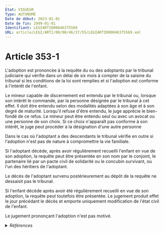 ```yaml
---
État: VIGUEUR
Type: AUTONOME
Date de début: 2023-01-01
Date de fin: 2999-01-01
Identifiant: LEGIARTI000046375569
URL: article/LEGI/ARTI/00/00/46/37/55/LEGIARTI000046375569.xml
---
```


<h1>Article 353-1</h1>

L'adoption est prononcée à la requête du ou des adoptants par le tribunal
judiciaire qui vérifie dans un délai de six mois à compter de la saisine du
tribunal si les conditions de la loi sont remplies et si l'adoption est conforme
à l'intérêt de l'enfant.<br />

Le mineur capable de discernement est entendu par le tribunal ou, lorsque son
intérêt le commande, par la personne désignée par le tribunal à cet effet. Il
doit être entendu selon des modalités adaptées à son âge et à son degré de
maturité. Lorsqu'il refuse d'être entendu, le juge apprécie le bien-fondé de ce
refus. Le mineur peut être entendu seul ou avec un avocat ou une personne de son
choix. Si ce choix n'apparaît pas conforme à son intérêt, le juge peut procéder
à la désignation d'une autre personne<br />

Dans le cas où l'adoptant a des descendants le tribunal vérifie en outre si
l'adoption n'est pas de nature à compromettre la vie familiale.<br />

Si l'adoptant décède, après avoir régulièrement recueilli l'enfant en vue de son
adoption, la requête peut être présentée en son nom par le conjoint, le
partenaire lié par un pacte civil de solidarité ou le concubin survivant, ou
l'un des héritiers de l'adoptant.<br />

Le décès de l'adoptant survenu postérieurement au dépôt de la requête ne
dessaisit pas le tribunal.<br />

Si l'enfant décède après avoir été régulièrement recueilli en vue de son
adoption, la requête peut toutefois être présentée. Le jugement produit effet le
jour précédant le décès et emporte uniquement modification de l'état civil de
l'enfant.<br />

Le jugement prononçant l'adoption n'est pas motivé.


<details>
  <summary><em>Références</em></summary>

  <h2>Articles faisant référence à l'article</h2>
  
  <ul>
    <li>
      <a href="https://legal.tricoteuses.fr//redirection/LEGIARTI000039367671?vers=git&vers=legifrance">Code civil - article 353 AUTONOME MODIFIE, en vigueur du 2020-01-01 au 2023-01-01</a> CONCORDANCE cible
    </li>
    <li>
      <a href="https://legal.tricoteuses.fr//redirection/LEGIARTI000046369158?vers=git&vers=legifrance">Ordonnance n° 2022-1292 du 5 octobre 2022 prise en application de l'article 18 de la loi n° 2022-219 du 21 février 2022 visant à réformer l'adoption - article 11 ENTIEREMENT_MODIF</a> MODIFIE source
    </li>
    <li>
      <a href="https://legal.tricoteuses.fr//redirection/LEGIARTI000046369152?vers=git&vers=legifrance">Ordonnance n° 2022-1292 du 5 octobre 2022 prise en application de l'article 18 de la loi n° 2022-219 du 21 février 2022 visant à réformer l'adoption - article 8 ENTIEREMENT_MODIF</a> DEPLACEMENT cible
    </li>
  </ul>
  
  <h2>Références faites par l'article</h2>
  
  <ul>
    <li>
      2002-04-18 CITATION cible <a href="https://legal.tricoteuses.fr//redirection/LEGIARTI000006684434?vers=git&vers=legifrance">Décret n°2002-575 du 18 avril 2002 relatif aux organismes autorisés et habilités pour l'adoption - article 28 AUTONOME ABROGE, en vigueur du 2002-04-25 au 2004-10-26</a>
    </li>
    <li>
      2022-10-05 DEPLACEMENT source <a href="https://legal.tricoteuses.fr//redirection/LEGIARTI000046369152?vers=git&vers=legifrance">Ordonnance n° 2022-1292 du 5 octobre 2022 prise en application de l'article 18 de la loi n° 2022-219 du 21 février 2022 visant à réformer l'adoption - article 8 ENTIEREMENT_MODIF</a>
    </li>
    <li>
      2022-10-05 MODIFIE cible <a href="https://legal.tricoteuses.fr//redirection/LEGIARTI000046369158?vers=git&vers=legifrance">Ordonnance n° 2022-1292 du 5 octobre 2022 prise en application de l'article 18 de la loi n° 2022-219 du 21 février 2022 visant à réformer l'adoption - article 11 ENTIEREMENT_MODIF</a>
    </li>
    <li>
      2999-01-01 CONCORDANCE source <a href="https://legal.tricoteuses.fr//redirection/LEGIARTI000039367671?vers=git&vers=legifrance">Code civil - article 353 AUTONOME MODIFIE, en vigueur du 2020-01-01 au 2023-01-01</a>
    </li>
    <li>
      2999-01-01 CITATION cible <a href="https://legal.tricoteuses.fr//redirection/LEGIARTI000048472229?vers=git&vers=legifrance">Code civil - article 361 AUTONOME MODIFIE, en vigueur du 1939-07-30 au 1958-12-25</a>
    </li>
    <li>
      2999-01-01 CONCORDE source <a href="https://legal.tricoteuses.fr//redirection/LEGITEXT000006070721?vers=git&vers=legifrance">Code civil VIGUEUR</a>
    </li>
    <li>
      2999-01-01 CITATION cible <a href="https://legal.tricoteuses.fr//redirection/LEGIARTI000019325563?vers=git&vers=legifrance">Code de l'action sociale et des familles - article Annexe 2-6 AUTONOME VIGUEUR, en vigueur depuis le 2006-10-18</a>
    </li>
    <li>
      2999-01-01 CITATION cible <a href="https://legal.tricoteuses.fr//redirection/LEGIARTI000047971653?vers=git&vers=legifrance">Code de l'action sociale et des familles - article R225-41 AUTONOME VIGUEUR, en vigueur depuis le 2023-08-16</a>
    </li>
  </ul>
</details>
